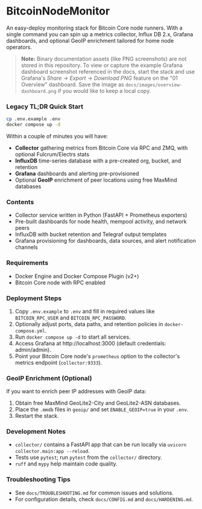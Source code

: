 # BitcoinNodeMonitor

An easy-deploy monitoring stack for Bitcoin Core node runners. With a single command you can spin up a metrics collector, Influx DB 2.x, Grafana dashboards, and optional GeoIP enrichment tailored for home node operators.

> **Note:** Binary documentation assets (like PNG screenshots) are not stored in this repository. To view or capture the example Grafana dashboard screenshot referenced in the docs, start the stack and use Grafana's *Share → Export → Download PNG* feature on the "01 Overview" dashboard. Save the image as `docs/images/overview-dashboard.png` if you would like to keep a local copy.

### Legacy TL;DR Quick Start

```bash
cp .env.example .env
docker compose up -d
```

Within a couple of minutes you will have:

* **Collector** gathering metrics from Bitcoin Core via RPC and ZMQ, with optional Fulcrum/Electrs stats
* **InfluxDB** time-series database with a pre-created org, bucket, and retention
* **Grafana** dashboards and alerting pre-provisioned
* Optional **GeoIP** enrichment of peer locations using free MaxMind databases

### Contents

* Collector service written in Python (FastAPI + Prometheus exporters)
* Pre-built dashboards for node health, mempool activity, and network peers
* InfluxDB with bucket retention and Telegraf output templates
* Grafana provisioning for dashboards, data sources, and alert notification channels

### Requirements

* Docker Engine and Docker Compose Plugin (v2+)
* Bitcoin Core node with RPC enabled

### Deployment Steps

1. Copy `.env.example` to `.env` and fill in required values like `BITCOIN_RPC_USER` and `BITCOIN_RPC_PASSWORD`.
2. Optionally adjust ports, data paths, and retention policies in `docker-compose.yml`.
3. Run `docker compose up -d` to start all services.
4. Access Grafana at http://localhost:3000 (default credentials: admin/admin).
5. Point your Bitcoin Core node's `prometheus` option to the collector's metrics endpoint (`collector:9333`).

### GeoIP Enrichment (Optional)

If you want to enrich peer IP addresses with GeoIP data:

1. Obtain free MaxMind GeoLite2-City and GeoLite2-ASN databases.
2. Place the `.mmdb` files in `geoip/` and set `ENABLE_GEOIP=true` in your `.env`.
3. Restart the stack.

### Development Notes

* `collector/` contains a FastAPI app that can be run locally via `uvicorn collector.main:app --reload`.
* Tests use `pytest`; run `pytest` from the `collector/` directory.
* `ruff` and `mypy` help maintain code quality.

### Troubleshooting Tips

* See `docs/TROUBLESHOOTING.md` for common issues and solutions.
* For configuration details, check `docs/CONFIG.md` and `docs/HARDENING.md`.
